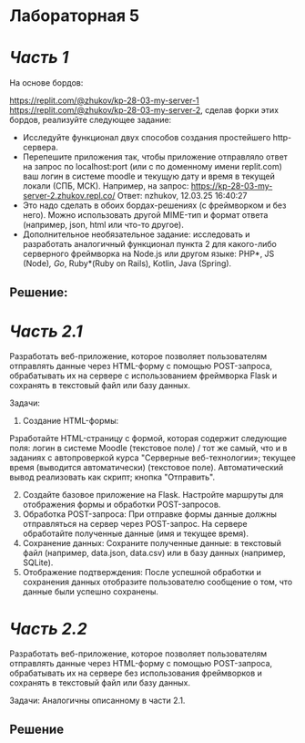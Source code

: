 # Лабораторная 5 

# _Часть 1_
На основе бордов:

https://replit.com/@zhukov/kp-28-03-my-server-1
https://replit.com/@zhukov/kp-28-03-my-server-2, сделав форки этих бордов, реализуйте следующее задание:

- Исследуйте функционал двух способов создания простейшего http-сервера.
 - Перепешите приложения так, чтобы приложение отправляло  ответ на запрос по localhost:port (или с по доменному имени replit.com) ваш логин в системе moodle и текущую дату и время в текущей локали (СПБ, МСК). Например, на запрос: https://kp-28-03-my-server-2.zhukov.repl.co/ Ответ: nzhukov, 12.03.25 16:40:27
 - Это надо сделать в обоих бордах-решениях (с фреймворком и без него). Можно использовать другой MIME-тип и формат ответа (например, json, html или что-то другое).
- Дополнительное необязательное задание: исследовать и разработать аналогичный функционал пункта 2 для какого-либо серверного фреймворка на Node.js или другом языке:
PHP*, JS (Node)*, Go*, Ruby*(Ruby on Rails), Kotlin, Java (Spring).

## Решение:

# _Часть 2.1_
Разработать веб-приложение, которое позволяет пользователям отправлять данные через HTML-форму с помощью POST-запроса, обрабатывать их на сервере с использованием фреймворка Flask и сохранять в текстовый файл или базу данных.

Задачи:

1. Создание HTML-формы:

Рзработайте HTML-страницу с формой, которая содержит следующие поля:
логин в системе Moodle (текстовое поле) / тот же самый, что и в заданиях с автопроверкой курса "Серверные веб-технологии»;
текущее время (выводится автоматически) (текстовое поле). Автоматический вывод реализовать как скрипт;
кнопка "Отправить".

2. Создайте базовое приложение на Flask.
Настройте маршруты для отображения формы и обработки POST-запросов.
3. Обработка POST-запроса:
При отправке формы данные должны отправляться на сервер через POST-запрос.
На сервере обработайте полученные данные (имя и текущее время).
4. Сохранение данных:
Сохраните полученные данные:
в текстовый файл (например, data.json, data.csv) или
в базу данных (например, SQLite).
5. Отображение подтверждения:
После успешной обработки и сохранения данных отобразите пользователю сообщение о том, что данные были успешно сохранены.

# _Часть 2.2_
Разработать веб-приложение, которое позволяет пользователям отправлять данные через HTML-форму с помощью POST-запроса, обрабатывать их на сервере без использования фреймворков и сохранять в текстовый файл или базу данных. 

Задачи:
Аналогичны описанному в части 2.1.

## Решение 
